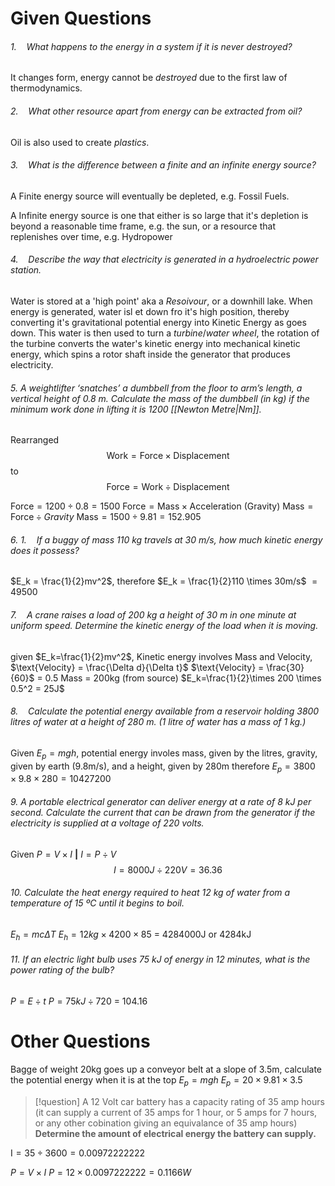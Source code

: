 # Given Questions
###### 1.    What happens to the energy in a system if it is never destroyed?
It changes form, energy cannot be *destroyed* due to the first law of thermodynamics.
###### 2.    What other resource apart from energy can be extracted from oil?
Oil is also used to create *plastics*.
###### 3.    What is the difference between a finite and an infinite energy source?
A Finite energy source will eventually be depleted, e.g. Fossil Fuels.

A Infinite energy source is one that either is so large that it's depletion is beyond a reasonable time frame, e.g. the sun, or a resource that replenishes over time, e.g. Hydropower
###### 4.    Describe the way that electricity is generated in a hydroelectric power station.
Water is stored at a 'high point' aka a *Resoivour*, or a downhill lake. When energy is generated, water isl et down fro it's high position, thereby converting it's gravitational potential energy into Kinetic Energy as goes down. This water is then used to turn a *turbine*/*water wheel*, the rotation of the turbine converts the water's kinetic energy into mechanical kinetic energy, which spins a rotor shaft inside the generator that produces electricity. 
###### 5. A weightlifter ‘snatches’ a dumbbell from the floor to arm’s length, a vertical height of 0.8 m. Calculate the mass of the dumbbell (in kg) if the minimum work done in lifting it is 1200 [[Newton Metre|Nm]].
Rearranged $$\text{Work} = \text{Force} \times \text{Displacement}$$ to $$\text{Force} = \text{Work} \div \text{Displacement}$$

$\text{Force} = 1200 \div 0.8 = 1500$
$\text{Force} = \text{Mass} \times \text{Acceleration (Gravity)}$
$\text{Mass} = \text{Force} \div Gravity$
$\text{Mass} = 1500 \div 9.81 = 152.905$
###### 6. 1.    If a buggy of mass 110 kg travels at 30 m/s, how much kinetic energy does it possess?
$E_k = \frac{1}{2}mv^2$, 
therefore $E_k = \frac{1}{2}110 \times 30m/s$
$=49500$

###### 7.    A crane raises a load of 200 kg a height of 30 m in one minute at uniform speed. Determine the kinetic energy of the load when it is moving.
given $E_k=\frac{1}{2}mv^2$, Kinetic energy involves Mass and Velocity, 
$\text{Velocity} = \frac{\Delta d}{\Delta t}$
$\text{Velocity} = \frac{30}{60}$ = 0.5
Mass = 200kg (from source)
$E_k=\frac{1}{2}\times 200 \times 0.5^2 = 25J$

###### 8.    Calculate the potential energy available from a reservoir holding 3800 litres of water at a height of 280 m. (1 litre of water has a mass of 1 kg.)
Given $E_p =mgh$, potential energy involes mass, given by the litres, gravity, given by earth (9.8m/s), and a height, given by 280m
therefore
$E_p=3800 \times 9.8 \times 280 = 10427200$
###### 9. A portable electrical generator can deliver energy at a rate of 8 kJ per second. Calculate the current that can be drawn from the generator if the electricity is supplied at a voltage of 220 volts.
Given $P=V \times I$ **|** $I=P \div V$
$$I=8000J \div 220V = 36.36$$
###### 10. Calculate the heat energy required to heat 12 kg of water from a temperature of 15 ºC until it begins to boil.
$E_h = mc\Delta T$
$E_h = 12kg \times 4200 \times 85$ = 4284000J or 4284kJ  
###### 11. If an electric light bulb uses 75 kJ of energy in 12 minutes, what is the power rating of the bulb?
$P=E \div t$
$P = 75kJ \div 720$ =  104.16


# Other Questions
Bagge of weight 20kg goes up a conveyor belt at a slope of 3.5m, calculate the potential energy when it is at the top
$E_p=mgh$
$E_p=20 \times 9.81 \times 3.5$

>[!question] A 12 Volt car battery has a capacity rating of 35 amp hours (it can supply a current of 35 amps for 1 hour, or 5 amps for 7 hours, or any other cobination giving an equivalance of 35 amp hours) **Determine the amount of electrical energy the battery can supply.**

$\text{I} = 35 \div 3600 = 0.00972222222$

$P=V \times I$
$P = 12 \times 0.0097222222 = 0.1166W$




